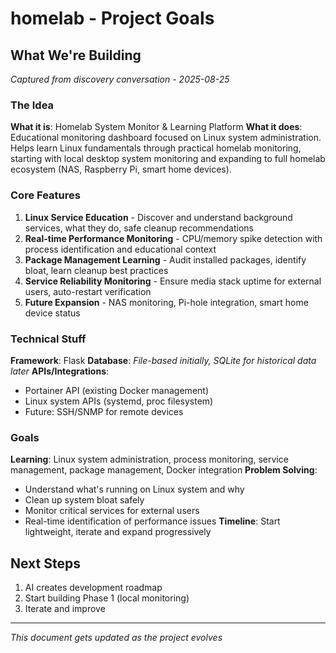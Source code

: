 # homelab - Project Goals

## What We're Building

_Captured from discovery conversation - 2025-08-25_

### The Idea

**What it is**: Homelab System Monitor & Learning Platform
**What it does**: Educational monitoring dashboard focused on Linux system administration. Helps learn Linux fundamentals through practical homelab monitoring, starting with local desktop system monitoring and expanding to full homelab ecosystem (NAS, Raspberry Pi, smart home devices).

### Core Features

1. **Linux Service Education** - Discover and understand background services, what they do, safe cleanup recommendations
2. **Real-time Performance Monitoring** - CPU/memory spike detection with process identification and educational context
3. **Package Management Learning** - Audit installed packages, identify bloat, learn cleanup best practices
4. **Service Reliability Monitoring** - Ensure media stack uptime for external users, auto-restart verification
5. **Future Expansion** - NAS monitoring, Pi-hole integration, smart home device status

### Technical Stuff

**Framework**: Flask
**Database**: _File-based initially, SQLite for historical data later_
**APIs/Integrations**:

- Portainer API (existing Docker management)
- Linux system APIs (systemd, proc filesystem)
- Future: SSH/SNMP for remote devices

### Goals

**Learning**: Linux system administration, process monitoring, service management, package management, Docker integration
**Problem Solving**:

- Understand what's running on Linux system and why
- Clean up system bloat safely
- Monitor critical services for external users
- Real-time identification of performance issues
  **Timeline**: Start lightweight, iterate and expand progressively

## Next Steps

1. AI creates development roadmap
2. Start building Phase 1 (local monitoring)
3. Iterate and improve

---

_This document gets updated as the project evolves_
